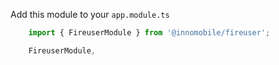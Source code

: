 Add this module to your ``app.module.ts``

```ts
    import { FireuserModule } from '@innomobile/fireuser';

    FireuserModule,
```
